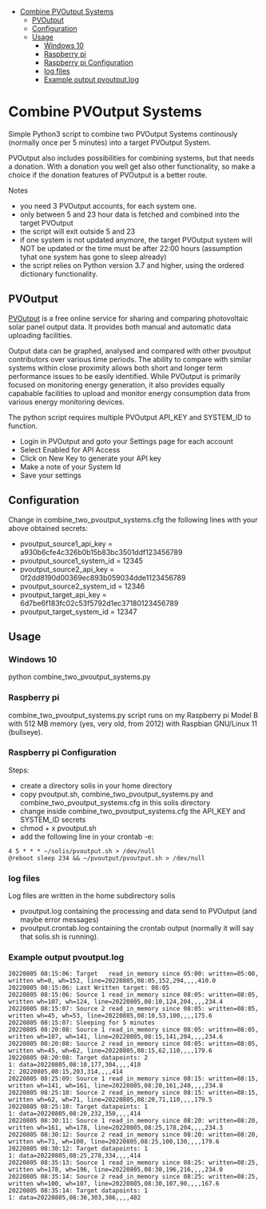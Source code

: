 - [Combine PVOutput Systems](#combine-pvoutput-systems)
  - [PVOutput](#pvoutput)
  - [Configuration](#configuration)
  - [Usage](#usage)
    - [Windows 10](#windows-10)
    - [Raspberry pi](#raspberry-pi)
    - [Raspberry pi Configuration](#raspberry-pi-configuration)
    - [log files](#log-files)
    - [Example output pvoutput.log](#example-output-pvoutputlog)

# Combine PVOutput Systems
Simple Python3 script to combine two PVOutput Systems continously (normally once per 5 minutes) into a target PVOutput System.

PVOutput also includes possibilities for combining systems, but that needs a donation. With a donation you well get also other functionality, so make a choice if the donation features of PVOutput is a better route.

Notes
* you need 3 PVOutput accounts, for each system one.
* only between 5 and 23 hour data is fetched and combined into the target PVOutput
* the script will exit outside 5 and 23
* if one system is not updated anymore, the target PVOutput system will NOT be updated or the time must be after 22:00 hours (assumption tyhat one system has gone to sleep already)
* the script relies on Python version 3.7 and higher, using the ordered dictionary functionality.

## PVOutput
[PVOutput](https://pvoutput.org/) is a free online service for sharing and comparing photovoltaic solar panel output data. It provides both manual and automatic data uploading facilities.

Output data can be graphed, analysed and compared with other pvoutput contributors over various time periods. The ability to compare with similar systems within close proximity allows both short and longer term performance issues to be easily identified. While PVOutput is primarily focused on monitoring energy generation, it also provides equally capabable facilities to upload and monitor energy consumption data from various energy monitoring devices.

The python script requires multiple PVOutput API_KEY and SYSTEM_ID to function.
* Login in PVOutput and goto your Settings page for each account
* Select Enabled for API Access
* Click on New Key to generate your API key
* Make a note of your System Id
* Save your settings

## Configuration
Change in combine_two_pvoutput_systems.cfg the following lines with your above obtained secrets:
* pvoutput_source1_api_key = a930b6cfe4c326b0b15b83bc3501ddf123456789
* pvoutput_source1_system_id = 12345
* pvoutput_source2_api_key = 0f2dd8190d00369ec893b059034dde1123456789
* pvoutput_source2_system_id = 12346
* pvoutput_target_api_key = 6d7be6f183fc02c53f5792d1ec37180123456789
* pvoutput_target_system_id = 12347

## Usage
### Windows 10
python combine_two_pvoutput_systems.py

### Raspberry pi
combine_two_pvoutput_systems.py script runs on my Raspberry pi Model B with 512 MB memory (yes, very old, from 2012) with Raspbian GNU/Linux 11 (bullseye).

### Raspberry pi Configuration
Steps:
* create a directory solis in your home directory
* copy pvoutput.sh, combine_two_pvoutput_systems.py and combine_two_pvoutput_systems.cfg in this solis directory
* change inside combine_two_pvoutput_systems.cfg the API_KEY and SYSTEM_ID secrets
* chmod + x pvoutput.sh
* add the following line in your crontab -e:

```
4 5 * * * ~/solis/pvoutput.sh > /dev/null
@reboot sleep 234 && ~/pvoutput/pvoutput.sh > /dev/null
```

### log files
Log files are written in the home subdirectory solis
* pvoutput.log containing the processing and data send to PVOutput (and maybe error messages)
* pvoutput.crontab.log containing the crontab output (normally it will say that solis.sh is running).

### Example output pvoutput.log

```
20220805 08:15:06: Target   read_in_memory since 05:00: written=05:00, written wh=0, wh=152, line=20220805,08:05,152,294,,,,410.0
20220805 08:15:06: Last Written target: 08:05
20220805 08:15:06: Source 1 read_in_memory since 08:05: written=08:05, written wh=107, wh=124, line=20220805,08:10,124,204,,,,234.4
20220805 08:15:07: Source 2 read_in_memory since 08:05: written=08:05, written wh=45, wh=53, line=20220805,08:10,53,100,,,,175.6
20220805 08:15:07: Sleeping for 5 minutes
20220805 08:20:08: Source 1 read_in_memory since 08:05: written=08:05, written wh=107, wh=141, line=20220805,08:15,141,204,,,,234.6
20220805 08:20:08: Source 2 read_in_memory since 08:05: written=08:05, written wh=45, wh=62, line=20220805,08:15,62,110,,,,179.6
20220805 08:20:08: Target datapoints: 2
1: data=20220805,08:10,177,304,,,,410
2: 20220805,08:15,203,314,,,,414
20220805 08:25:09: Source 1 read_in_memory since 08:15: written=08:15, written wh=141, wh=161, line=20220805,08:20,161,240,,,,234.8
20220805 08:25:10: Source 2 read_in_memory since 08:15: written=08:15, written wh=62, wh=71, line=20220805,08:20,71,110,,,,179.5
20220805 08:25:10: Target datapoints: 1
1: data=20220805,08:20,232,350,,,,414
20220805 08:30:11: Source 1 read_in_memory since 08:20: written=08:20, written wh=161, wh=178, line=20220805,08:25,178,204,,,,234.3
20220805 08:30:12: Source 2 read_in_memory since 08:20: written=08:20, written wh=71, wh=100, line=20220805,08:25,100,130,,,,179.6
20220805 08:30:12: Target datapoints: 1
1: data=20220805,08:25,278,334,,,,414
20220805 08:35:13: Source 1 read_in_memory since 08:25: written=08:25, written wh=178, wh=196, line=20220805,08:30,196,216,,,,234.0
20220805 08:35:14: Source 2 read_in_memory since 08:25: written=08:25, written wh=100, wh=107, line=20220805,08:30,107,90,,,,167.6
20220805 08:35:14: Target datapoints: 1
1: data=20220805,08:30,303,306,,,,402
```

